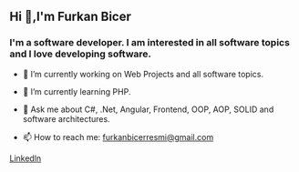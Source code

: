 ## Hi 👋,I'm Furkan Bicer

### I'm a software developer. I am interested in all software topics and I love developing software.

- 🔭 I’m currently working on Web Projects and all software topics.
- 🌱 I’m currently learning PHP.

- 💬 Ask me about C#, .Net, Angular, Frontend, OOP, AOP, SOLID and software architectures.
- 📫 How to reach me: furkanbicerresmi@gmail.com

[Linkedln](https://www.linkedin.com/in/furkan-bicer-dev/)


